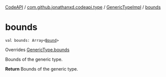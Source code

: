 [CodeAPI](../../index.md) / [com.github.jonathanxd.codeapi.type](../index.md) / [GenericTypeImpl](index.md) / [bounds](.)

# bounds

`val bounds: Array<`[`Bound`](../-generic-type/-bound/index.md)`>`

Overrides [GenericType.bounds](../-generic-type/bounds.md)

Bounds of the generic type.

**Return**
Bounds of the generic type.

